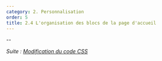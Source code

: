 ```yaml
---
category: 2. Personnalisation
order: 5
title: 2.4 L'organisation des blocs de la page d'accueil
---
```


--

*Suite : [Modification du code CSS]({{site.baseurl}}/2-personnalisation/5-modification-CSS/)*
